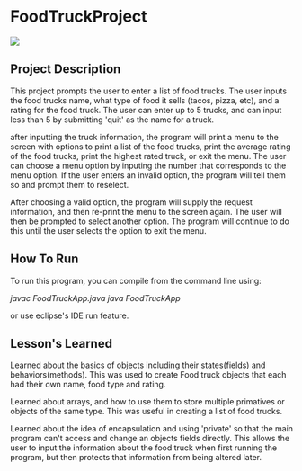 # FoodTruckProject
![](https://imgs.search.brave.com/PYUaRiko9c6Vqkc60C5KexZUjMrJ-qFBv2o8Z42-Eow/rs:fit:860:0:0/g:ce/aHR0cHM6Ly9tZWRp/YS5pc3RvY2twaG90/by5jb20vaWQvMTA5/MDE5MTI0Ni9waG90/by9zaWduYm9hcmQt/b2YtYS1mb29kLXRy/dWNrLXdpdGgtY29s/b3JmdWwtcGVubmFu/dHMuanBnP3M9NjEy/eDYxMiZ3PTAmaz0y/MCZjPV8tNWFrbWV0/dVI0aUhZbGZPT0NU/a25kYzktZ2J4QXpV/Nm1hblpyekFPWTQ9)

## Project Description
This project prompts the user to enter a list of food trucks. The user inputs the food trucks name, what type of food it sells (tacos, pizza, etc), and a rating for the food truck. The user can enter up to 5 trucks, and can input less than 5 by submitting 'quit' as the name for a truck.

after inputting the truck information, the program will print a menu to the screen with options to print a list of the food trucks, print the average rating of the food trucks, print the highest rated truck, or exit the menu. The user can choose a menu option by inputing the number that corresponds to the menu option. If the user enters an invalid option, the program will tell them so and prompt them to reselect.

After choosing a valid option, the program will supply the request information, and then re-print the menu to the screen again. The user will then be prompted to select another option. The program will continue to do this until the user selects the option to exit the menu.

## How To Run
To run this program, you can compile from the command line using:

*javac FoodTruckApp.java*
*java FoodTruckApp*

or use eclipse's IDE run feature.

## Lesson's Learned
Learned about the basics of objects including their states(fields) and behaviors(methods). This was used to create Food truck objects that each had their own name, food type and rating.

Learned about arrays, and how to use them to store multiple primatives or objects of the same type. This was useful in creating a list of food trucks.

Learned about the idea of encapsulation and using 'private' so that the main program can't access and change an objects fields directly. This allows the user to input the information about the food truck when first running the program, but then protects that information from being altered later.

